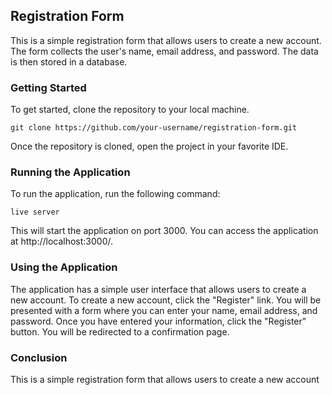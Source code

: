 ## Registration Form

This is a simple registration form that allows users to create a new account. The form collects the user's name, email address, and password. The data is then stored in a database.

### Getting Started

To get started, clone the repository to your local machine.

```
git clone https://github.com/your-username/registration-form.git
```

Once the repository is cloned, open the project in your favorite IDE.

### Running the Application

To run the application, run the following command:

```
live server
```

This will start the application on port 3000. You can access the application at http://localhost:3000/.

### Using the Application

The application has a simple user interface that allows users to create a new account. To create a new account, click the "Register" link. You will be presented with a form where you can enter your name, email address, and password. Once you have entered your information, click the "Register" button. You will be redirected to a confirmation page.


### Conclusion

This is a simple registration form that allows users to create a new account